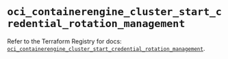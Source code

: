 # `oci_containerengine_cluster_start_credential_rotation_management`

Refer to the Terraform Registry for docs: [`oci_containerengine_cluster_start_credential_rotation_management`](https://registry.terraform.io/providers/oracle/oci/7.19.0/docs/resources/containerengine_cluster_start_credential_rotation_management).
